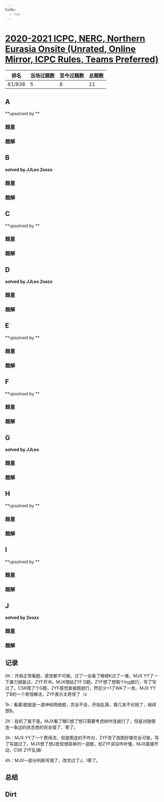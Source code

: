 ```yaml
---
hide:
  - toc
---
```





# [2020-2021 ICPC, NERC, Northern Eurasia Onsite (Unrated, Online Mirror, ICPC Rules, Teams Preferred)](https://codeforces.com/contest/1510)

| 排名   | 当场过题数 | 至今过题数 | 总题数 |
| ------ | ---------- | ---------- | ------ |
| 61/838 | 5          | 8          | 11     |

## **A**

**upsolved by **

### 题意



### 题解



## **B**

**solved by JJLeo 2sozx**

### 题意



### 题解



## **C**

**upsolved by **

### 题意



### 题解



## **D**

**solved by JJLeo 2sozx**

### 题意



### 题解



## **E**

**upsolved by **

### 题意



### 题解



## **F**

**upsolved by **

### 题意



### 题解



## **G**

**solved by JJLeo**

### 题意



### 题解



## **H**

**upsolved by **

### 题意



### 题解



## **I**

**upsolved by **

### 题意



### 题解



## **J**

**solved by 2sozx**

### 题意



### 题解





## **记录**

0h：开局正常看题，感觉都不可做，过了一会看了眼榜K过了一堆，MJX YY了一下暴力就能过，ZYF开冲。MJX喂给ZYF D题，ZYF想了想取个log就行，写了写过了。CSK喂了个G题，ZYF感觉直接跑就行，然后少+1了WA了一发。MJX YY了B的一个奇怪解法，ZYF表示太奇怪了（x

1h：看着I题就是一道神经网络题，完全不会，开始乱猜，猜几发不对抛了，继续想B。

2h：挂机了属于是。MJX看了眼C想了想只需要考虑树咋连就行了，但是对随便连一条边的状态想的完全错了，寄了。

3h：MJX YY了一个费用流，但是图连的不咋对，ZYF改了改图好像完全可做，写了写就过了。MJX想了想J发现很简单的一道题，给ZYF讲没咋听懂，MJX直接开动，CSK ZYF乱搞I

4h：MJX一部分判断写错了，改完过了J，I寄了。

## **总结**

## **Dirt**



